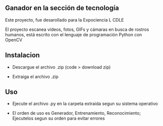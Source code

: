 ## Ganador en la sección de tecnología 

Este proyecto, fue desarollado para la Expociencia L CDLE


El proyecto escanea vídeos, fotos, GIFs y cámaras en busca de rostros humanos, está escrito con el lenguaje de programación Python con OpenCV

## Instalacion

- Descargue el archivo .zip (code > download zip)

- Extraiga el archivo .zip

## Uso

- Ejecute el archivo .py en la carpeta extraida segun su sistema operativo

- El orden de uso es Generador, Entrenamiento, Reconocimiento; Ejecutelos segun su orden para evitar errores




